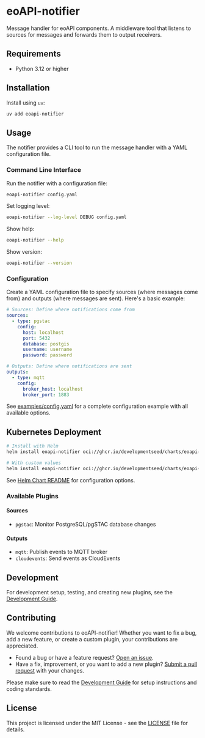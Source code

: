# eoAPI-notifier

Message handler for eoAPI components. A middleware tool that listens to sources for messages and forwards them to output receivers.

## Requirements

- Python 3.12 or higher

## Installation

Install using `uv`:

```bash
uv add eoapi-notifier
```

## Usage

The notifier provides a CLI tool to run the message handler with a YAML configuration file.

### Command Line Interface

Run the notifier with a configuration file:

```bash
eoapi-notifier config.yaml
```

Set logging level:

```bash
eoapi-notifier --log-level DEBUG config.yaml
```

Show help:

```bash
eoapi-notifier --help
```

Show version:

```bash
eoapi-notifier --version
```

### Configuration

Create a YAML configuration file to specify sources (where messages come from) and outputs (where messages are sent). Here's a basic example:

```yaml
# Sources: Define where notifications come from
sources:
  - type: pgstac
    config:
      host: localhost
      port: 5432
      database: postgis
      username: username
      password: password

# Outputs: Define where notifications are sent
outputs:
  - type: mqtt
    config:
      broker_host: localhost
      broker_port: 1883
```

See [examples/config.yaml](./examples/config.yaml) for a complete configuration example with all available options.

## Kubernetes Deployment

```bash
# Install with Helm
helm install eoapi-notifier oci://ghcr.io/developmentseed/charts/eoapi-notifier

# With custom values
helm install eoapi-notifier oci://ghcr.io/developmentseed/charts/eoapi-notifier -f values.yaml
```

See [Helm Chart README](helm-chart/eoapi-notifier/README.md) for configuration options.

### Available Plugins

#### Sources
- `pgstac`: Monitor PostgreSQL/pgSTAC database changes

#### Outputs
- `mqtt`: Publish events to MQTT broker
- `cloudevents`: Send events as CloudEvents

## Development

For development setup, testing, and creating new plugins, see the [Development Guide](docs/development.md).

## Contributing

We welcome contributions to eoAPI-notifier! Whether you want to fix a bug, add a new feature, or create a custom plugin, your contributions are appreciated.

- Found a bug or have a feature request? [Open an issue](https://github.com/developmentseed/eoapi-notifier/issues).
- Have a fix, improvement, or you want to add a new plugin? [Submit a pull request](https://github.com/developmentseed/eoapi-notifier/pulls) with your changes.

Please make sure to read the [Development Guide](docs/development.md) for setup instructions and coding standards.

## License

This project is licensed under the MIT License - see the [LICENSE](LICENSE) file for details.
